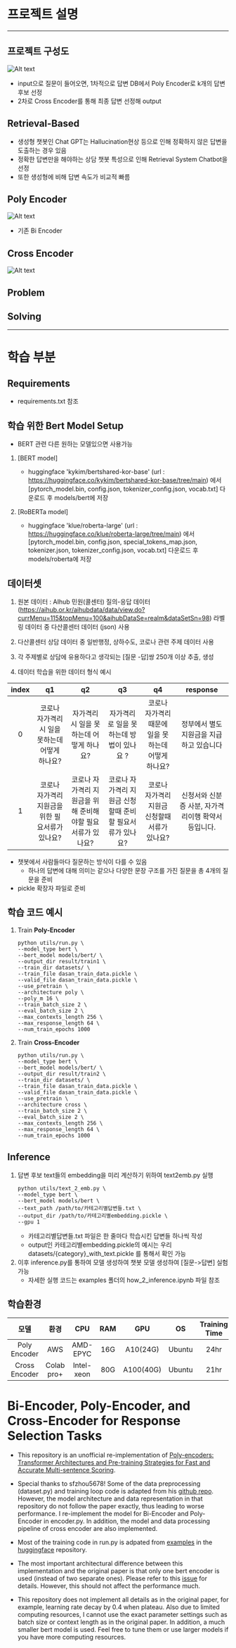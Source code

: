 
# 프로젝트 설명
---
## 프로젝트 구성도

![Alt text](image-1.png)
- input으로 질문이 들어오면, 1차적으로 답변 DB에서 Poly Encoder로 k개의 답변 후보 선정
- 2차로 Cross Encoder를 통해 최종 답변 선정해 output

## Retrieval-Based
- 생성형 챗봇인 Chat GPT는 Hallucination현상 등으로 인해 정확하지 않은 답변을 도출하는 경우 있음
- 정확한 답변만을 해야하는 상담 챗봇 특성으로 인해 Retrieval System Chatbot을 선정
- 또한 생성형에 비해 답변 속도가 비교적 빠름

## Poly Encoder
 ![Alt text](image-2.png)
- 기존 Bi Encoder
## Cross Encoder
![Alt text](image-3.png)
## Problem

## Solving

---
# 학습 부분


## Requirements

- requirements.txt 참조


## 학습 위한 Bert Model Setup

- BERT 관련 다른 원하는 모델있으면 사용가능
1. [BERT model] 
   - huggingface 'kykim/bertshared-kor-base' (url : https://huggingface.co/kykim/bertshared-kor-base/tree/main) 에서 [pytorch_model.bin, config.json, tokenizer_config.json, vocab.txt] 다운로드 후 models/bert에 저장

2. [RoBERTa model] 
   - huggingface 'klue/roberta-large' (url : https://huggingface.co/klue/roberta-large/tree/main) 에서 [pytorch_model.bin, config.json, special_tokens_map.json, tokenizer.json, tokenizer_config.json, vocab.txt] 다운로드 후 models/roberta에 저장

## 데이터셋


1. 원본 데이터 : AIhub 민원(콜센터) 질의-응답 데이터(https://aihub.or.kr/aihubdata/data/view.do?currMenu=115&topMenu=100&aihubDataSe=realm&dataSetSn=98) 라벨링 데이터 중 다산콜센터 데이터 (json) 사용

2. 다산콜센터 상담 데이터 중 일반행정, 상하수도, 코로나 관련 주제 데이터 사용

3. 각 주제별로 상담에 유용하다고 생각되는 [질문 -답]쌍 250개 이상 추출, 생성

4. 데이터 학습을 위한 데이터 형식 예시

|       **index**       |   **q1**  |   **q2**  |  **q3**   |  **q4**  |  **response**   |
| :---------------: | :--------: | :--------: | :--------: | :--------: | :--------: |
|   0    |   코로나 자가격리시 일을 못하는데 어떻게 하나요?    |   자가격리시 일을 못하는데 어떻게 하나요?    |   자가격리로 일을 못하는데 방법이 있나요 ?    |   코로나 자가격리때문에 일을 못하는데 어떻게 하나요?     |   정부에서 별도 지원금을 지급하고 있습니다    |
| 1  |  코로나 자가격리 지원금을 위한 필요서류가 있나요?    |   코로나 자가격리 지원금을 위해 준비해야할 필요서류가 있나요?    |   코로나 자가격리 지원금 신청할때 준비할 필요서류가 있나요?    |   코로나 자가격리 지원금 신청할때 서류가 있나요?     |   신청서와 신분증 사분, 자가격리이행 확약서 등입니다.    |
- 챗봇에서 사람들마다 질문하는 방식이 다를 수 있음
   - 하나의 답변에 대해 의미는 같으나 다양한 문장 구조를 가진 질문을 총 4개의 질문을 준비
- pickle 확장자 파일로 준비

## 학습 코드 예시
1. Train **Poly-Encoder**
   ```shell
   python utils/run.py \
   --model_type bert \
   --bert_model models/bert/ \
   --output_dir result/train1 \
   --train_dir datasets/ \
   --train_file dasan_train_data.pickle \
   --valid_file dasan_train_data.pickle \
   --use_pretrain \
   --architecture poly \
   --poly_m 16 \
   --train_batch_size 2 \
   --eval_batch_size 2 \
   --max_contexts_length 256 \
   --max_response_length 64 \
   --num_train_epochs 1000
   ```
2. Train **Cross-Encoder**
   ```shell
   python utils/run.py \
   --model_type bert \
   --bert_model models/bert/ \
   --output_dir result/train2 \
   --train_dir datasets/ \
   --train_file dasan_train_data.pickle \
   --valid_file dasan_train_data.pickle \
   --use_pretrain \
   --architecture cross \
   --train_batch_size 2 \
   --eval_batch_size 2 \
   --max_contexts_length 256 \
   --max_response_length 64 \
   --num_train_epochs 1000
   ```

## Inference

1. 답변 후보 text들의 embedding을 미리 계산하기 위하여 text2emb.py 실행
   ```shell
   python utils/text_2_emb.py \
   --model_type bert \
   --bert_model models/bert \
   --text_path /path/to/카테고리별답변들.txt \
   --output_dir /path/to/카테고리별embedding.pickle \
   --gpu 1
   ```
   - 카테고리별답변들.txt 파일은 한 줄마다 학습시킨 답변들 하나씩 작성
   - output인 카테고리별embedding.pickle의 예시는 우리 datasets/{category}_with_text.pickle 를 통해서 확인 가능
2. 이후 inference.py를 통하여 모델 생성하여 챗봇 모델 생성하여 [질문->답변] 실험 가능
   - 자세한 실행 코드는 examples 폴더의 how_2_inference.ipynb 파일 참조



## 학습환경


|       모델       |       환경       |   **CPU**  |   **RAM**  |  **GPU**   |  **OS**  |  **Training Time**   |
| :---------------: | :---------------: | :--------: | :--------: | :--------: | :--------: | :--------: |
|    Poly Encoder    |    AWS    |   AMD-EPYC   |   16G    |   A10(24G)    |   Ubuntu     |   24hr    |
|    Cross Encoder    |    Colab pro+    |   Intel-xeon   |   80G    |   A100(40G)    |   Ubuntu     |   21hr    |



# Bi-Encoder, Poly-Encoder, and Cross-Encoder for Response Selection Tasks

- This repository is an unofficial re-implementation of [Poly-encoders: Transformer Architectures and Pre-training Strategies for Fast and Accurate Multi-sentence Scoring](https://arxiv.org/abs/1905.01969v4).

- Special thanks to sfzhou5678! Some of the data preprocessing (dataset.py) and training loop code is adapted from his [github repo](https://github.com/sfzhou5678/PolyEncoder). However, the model architecture and data representation in that repository do not follow the paper exactly, thus leading to worse performance. I re-implement the model for Bi-Encoder and Poly-Encoder in encoder.py. In addition, the model and data processing pipeline of cross encoder are also implemented.

- Most of the training code in run.py is adpated from [examples](https://github.com/huggingface/transformers/blob/5bfcd0485ece086ebcbed2d008813037968a9e58/examples/run_glue.py?fbclid=IwAR3BlKIJYak659a6X12gsYOMs1JJPtnsdFUmn93CovwTJ5VXQZX1TK78yGo#L102) in the [huggingface](https://github.com/huggingface/transformers) repository.

- The most important architectural difference between this implementation and the original paper is that only one bert encoder is used (instead of two separate ones). Please refer to this [issue](https://github.com/chijames/Poly-Encoder/issues/4#issue-728612873) for details. However, this should not affect the performance much.

- This repository does not implement all details as in the original paper, for example, learning rate decay by 0.4 when plateau. Also due to limited computing resources, I cannot use the exact parameter settings such as batch size or context length as in the original paper. In addition, a much smaller bert model is used. Feel free to tune them or use larger models if you have more computing resources.
